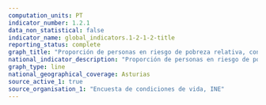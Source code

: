 ```yaml
---
computation_units: PT
indicator_number: 1.2.1
data_non_statistical: false
indicator_name: global_indicators.1-2-1-2-title
reporting_status: complete
graph_title: "Proporción de personas en riesgo de pobreza relativa, considerando el umbral autonómico de pobreza"
national_indicator_description: "Proporción de personas en riesgo de pobreza relativa, considerando el umbral autonómico de pobreza"
graph_type: line
national_geographical_coverage: Asturias
source_active_1: true
source_organisation_1: "Encuesta de condiciones de vida, INE"
---
```

